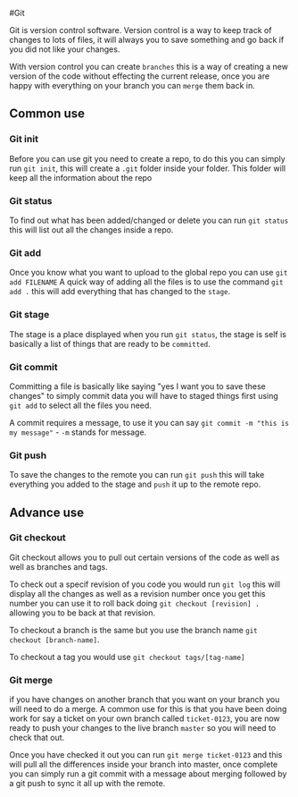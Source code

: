 #Git

Git is version control software.
Version control is a way to keep track of changes to lots of files, it will always you to save something and go back if you did not like your changes.

With version control you can create `branches` this is a way of creating a new version of the code without effecting the current release, once you are happy with everything on your branch you can `merge` them back in.

## Common use

### Git init

Before you can use git you need to create a repo, to do this you can simply run `git init`, this will create a `.git` folder inside your folder.
This folder will keep all the information about the repo

### Git status

To find out what has been added/changed or delete you can run `git status` this will list out all the changes inside a repo.

### Git add

Once you know what you want to upload to the global repo you can use `git add FILENAME`
A quick way of adding all the files is to use the command `git add .` this will add everything that has changed to the `stage`.

### Git stage

The stage is a place displayed when you run `git status`, the stage is self is basically a list of things that are ready to be `committed`.

### Git commit

Committing a file is basically like saying "yes I want you to save these changes" to simply commit data you will have to staged things first using `git add` to select all the files you need.

A commit requires a message, to use it you can say `git commit -m "this is my message"` - `-m` stands for message.

### Git push

To save the changes to the remote you can run `git push` this will take everything you added to the stage and `push` it up to the remote repo.

## Advance use

### Git checkout

Git checkout allows you to pull out certain versions of the code as well as well as branches and tags.

To check out a specif revision of you code you would run `git log` this will display all the changes as well as a revision number once you get this number you can use it to roll back doing `git checkout [revision] .` allowing you to be back at that revision.

To checkout a branch is the same but you use the branch name `git checkout [branch-name]`.

To checkout a tag you would use `git checkout tags/[tag-name]`

### Git merge

if you have changes on another branch that you want on your branch you will need to do a merge. A common use for this is that you have been doing work for say a ticket on your own branch called `ticket-0123`, you are now ready to push your changes to the live branch `master` so you will need to check that out.

Once you have checked it out you can run `git merge ticket-0123` and this will pull all the differences inside your branch into master, once complete you can simply run a git commit with a message about merging followed by a git push to sync it all up with the remote. 